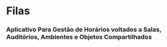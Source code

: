 # Filas

### Aplicativo Para Gestão de Horários voltados a Salas, Auditórios, Ambientes e Objetos Compartilhados
